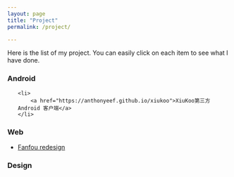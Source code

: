 ```yaml
---
layout: page
title: "Project"
permalink: /project/

---
```

Here is the list of my project. You can easily click on each item to see what I have done.

### Android

<ul>
  
    <li>
    	<a href="https://anthonyeef.github.io/xiukoo">XiuKoo第三方 Android 客户端</a>
    </li>
</ul>

### Web

<ul>
    <li>
        <a href="https://anthonyeef.github.io/black-fanfou/"> Fanfou redesign </a>
    </li>
</ul>

### Design
